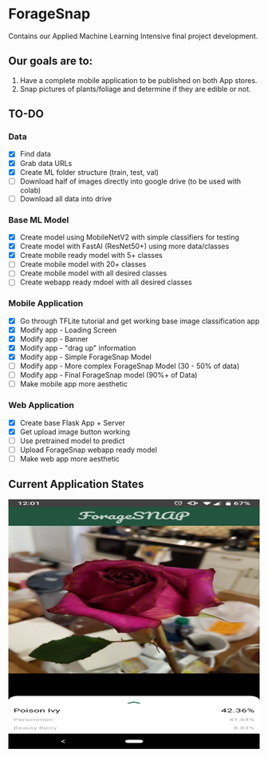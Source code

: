 # ForageSnap
Contains our Applied Machine Learning Intensive final project development.

## Our goals are to:
1. Have a complete mobile application to be published on both App stores.
2. Snap pictures of plants/foliage and determine if they are edible or not.

## TO-DO
### Data
- [x] Find data
- [x] Grab data URLs
- [x] Create ML folder structure (train, test, val) 
- [ ] Download half of images directly into google drive (to be used with colab)
- [ ] Download all data into drive

### Base ML Model
- [x] Create model using MobileNetV2 with simple classifiers for testing
- [x] Create model with FastAI (ResNet50+) using more data/classes
- [x] Create mobile ready model with 5+ classes
- [ ] Create mobile model with 20+ classes
- [ ] Create mobile model with all desired classes
- [ ] Create webapp ready mdoel with all desired classes

### Mobile Application
- [x] Go through TFLite tutorial and get working base image classification app
- [x] Modify app - Loading Screen
- [x] Modify app - Banner
- [x] Modify app - "drag up" information
- [x] Modify app - Simple ForageSnap Model
- [ ] Modify app - More complex ForageSnap Model (30 - 50% of data)
- [ ] Modify app - Final ForageSnap model (90%+ of Data)
- [ ] Make mobile app more aesthetic

### Web Application
- [x] Create base Flask App + Server
- [x] Get upload image button working
- [ ] Use pretrained model to predict
- [ ] Upload ForageSnap webapp ready model
- [ ] Make web app more aesthetic

## Current Application States
<a href="Mobile Application"><img src="https://github.com/ian-mcnair/ForageSnap/blob/master/mapp_current_state.png" align="left" height="500" width="1000" ></a>


